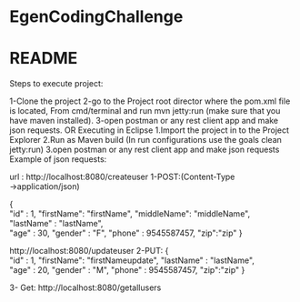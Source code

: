 # EgenCodingChallenge
# README #

Steps to execute project:

1-Clone the project
2-go to the Project root director where the pom.xml file is located, From cmd/terminal and run mvn jetty:run (make sure that you have maven installed).
3-open postman or any rest client app and make json requests.
OR Executing in Eclipse
1.Import the project in to the Project Explorer
2.Run as Maven build (In run configurations use the goals clean jetty:run)
3.open postman or any rest client app and make json requests
Example of json requests:

url : http://localhost:8080/createuser
1-POST:(Content-Type →application/json)

{    
    "id" : 1,
    "firstName": "firstName", 
    "middleName": "middleName",       
    "lastName" : "lastName",   
    "age" : 30,
    "gender" : "F",
    "phone" : 9545587457,
"zip":"zip"
}


http://localhost:8080/updateuser
2-PUT:
{    
    "id" : 1,
    "firstName": "firstNameupdate", 
    "lastName" : "lastName",   
    "age" : 20,
    "gender" : "M",
    "phone" : 9545587457,
"zip":"zip"
}

3- Get:
http://localhost:8080/getallusers
